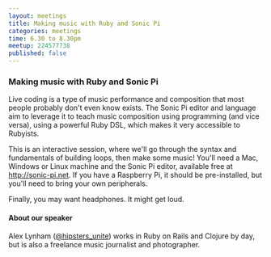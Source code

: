 ```yaml
---
layout: meetings
title: Making music with Ruby and Sonic Pi
categories: meetings
time: 6.30 to 8.30pm
meetup: 224577738
published: false
---
```


### Making music with Ruby and Sonic Pi

Live coding is a type of music performance and composition that most people probably don't even know exists. 
The Sonic Pi editor and language aim to leverage it to teach music composition using programming (and vice versa), using a powerful Ruby DSL, which makes it very accessible to Rubyists.

This is an interactive session, where we'll go through the syntax and fundamentals of building loops, then make some music! 
You'll need a Mac, Windows or Linux machine and the Sonic Pi editor, available free at <http://sonic-­pi.net>.
If you have a Raspberry Pi, it should be pre-­installed, but you'll need to bring your own peripherals.

Finally, you may want headphones. It might get loud.

#### About our speaker

Alex Lynham ([@hipsters_unite](http://twitter.com/hipsters_unite)) works in Ruby on Rails and Clojure by day, but is also a freelance music journalist and photographer.
